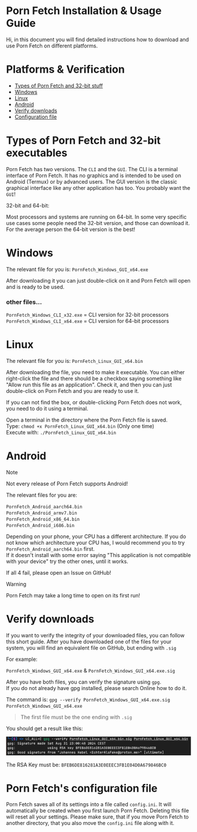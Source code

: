 # Porn Fetch Installation & Usage Guide

Hi, in this document you will find detailed instructions how to download and use Porn Fetch 
on different platforms.


# Platforms & Verification
- [Types of Porn Fetch and 32-bit stuff](#types-of-porn-fetch-and-32-bit-executables)
- [Windows](#windows)
- [Linux](#linux)
- [Android](#android)
- [Verify downloads](#verify-downloads)
- [Configuration file](#porn-fetchs-configuration-file)

# Types of Porn Fetch and 32-bit executables
Porn Fetch has two versions. The `CLI` and the `GUI`. The CLI is a terminal interface of Porn Fetch.
It has no graphics and is intended to be used on Android (Termux) or by advanced users. The GUI version
is the classic graphical interface like any other application has too. You probably want the `GUI`!

32-bit and 64-bit:

Most processors and systems are running on 64-bit. In some very specific use cases some people need
the 32-bit version, and those can download it. For the average person the 64-bit version is the best!


# Windows
The relevant file for you is: `PornFetch_Windows_GUI_x64.exe`

After downloading it you can just double-click on it and Porn Fetch will open and is ready to be used.

### other files...
`PornFetch_Windows_CLI_x32.exe` = CLI version for 32-bit processors
<br>`PornFetch_Windows_CLI_x64.exe` = CLI version for 64-bit processors

# Linux
The relevant file for you is: `PornFetch_Linux_GUI_x64.bin`

After downloading the file, you need to make it executable. You can either right-click the
file and there should be a checkbox saying something like "Allow run this file as an application".
Check it, and then you can just double-click on Porn Fetch and you are ready to use it.

If you can not find the box, or double-clicking Porn Fetch does not work, you need to do it using a 
terminal.

Open a terminal in the directory where the Porn Fetch file is saved.
<br>Type: `chmod +x PornFetch_Linux_GUI_x64.bin` (Only one time)
<br>Execute with: `./PornFetch_Linux_GUI_x64.bin`

# Android
> [!NOTE]
> Not every release of Porn Fetch supports Android!

The relevant files for you are:

`PornFetch_Android_aarch64.bin`
<br>`PornFetch_Android_armv7.bin`
<br>`PornFetch_Android_x86_64.bin`
<br>`PornFetch_Android_i686.bin`

Depending on your phone, your CPU has a different architecture. If you do not know which architecture
your CPU has, I would recommend you to try `PornFetch_Android_aarch64.bin` first. 
<br>If it doesn't install with some error saying "This application is not compatible with your device" try
the other ones, until it works.

If all 4 fail, please open an Issue on GitHub!

> [!WARNING]
> Porn Fetch may take a long time to open on its first run!

# Verify downloads
If you want to verify the integrity of your downloaded files, you can follow this short guide.
After you have downloaded one of the files for your system, you will find an equivalent file on GitHub, but
ending with `.sig`

For example:

`PornFetch_Windows_GUI_x64.exe` & `PornFetch_Windows_GUI_x64.exe.sig`

After you have both files, you can verify the signature using `gpg`.
<br>If you do not already have gpg installed, please search Online how to do it.

The command is: `gpg --verify PornFetch_Windows_GUI_x64.exe.sig PornFetch_Windows_GUI_x64.exe`

> The first file must be the one ending with `.sig`

You should get a result like this:

![img.png](../src/backend/img.png)

The RSA Key must be: `BFEB6DE816281A3E0EEEC3FB1E04D0A679846BC0`

# Porn Fetch's configuration file

Porn Fetch saves all of its settings into a file called `config.ini`. It will automatically be
created when you first launch Porn Fetch. Deleting this file will reset all your settings.
Please make sure, that if you move Porn Fetch to another directory, that you also move the `config.ini` file
along with it.







